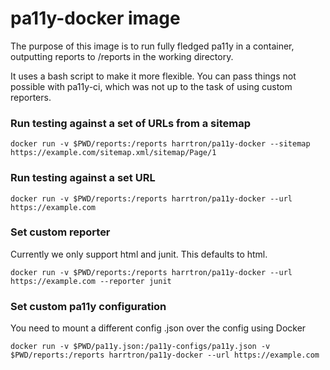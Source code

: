# pa11y-docker image

The purpose of this image is to run fully fledged pa11y in a container, outputting reports to /reports in the working directory. 

It uses a bash script to make it more flexible. You can pass things not possible with pa11y-ci, which was not up to the task of using custom reporters.

### Run testing against a set of URLs from a sitemap
```
docker run -v $PWD/reports:/reports harrtron/pa11y-docker --sitemap https://example.com/sitemap.xml/sitemap/Page/1
```

### Run testing against a set URL
```
docker run -v $PWD/reports:/reports harrtron/pa11y-docker --url https://example.com
```

### Set custom reporter
Currently we only support html and junit. This defaults to html.
```
docker run -v $PWD/reports:/reports harrtron/pa11y-docker --url https://example.com --reporter junit
```

### Set custom pa11y configuration
You need to mount a different config .json over the config using Docker
```
docker run -v $PWD/pa11y.json:/pa11y-configs/pa11y.json -v $PWD/reports:/reports harrtron/pa11y-docker --url https://example.com
```
